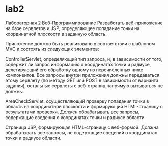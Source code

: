 # lab2
Лабораторная 2 Веб-Программирование
Разработать веб-приложение на базе сервлетов и JSP, определяющее попадание точки на координатной плоскости в заданную область.

Приложение должно быть реализовано в соответствии с шаблоном MVC и состоять из следующих элементов:

ControllerServlet, определяющий тип запроса, и, в зависимости от того, содержит ли запрос информацию о координатах точки и радиусе,
делегирующий его обработку одному из перечисленных ниже компонентов. Все запросы внутри приложения должны передаваться этому сервлету 
(по методу GET или POST в зависимости от варианта задания), остальные сервлеты с веб-страниц напрямую вызываться не должны.

AreaCheckServlet, осуществляющий проверку попадания точки в область на координатной плоскости и формирующий HTML-страницу с результатами
проверки. Должен обрабатывать все запросы, содержащие сведения о координатах точки и радиусе области.

Страница JSP, формирующая HTML-страницу с веб-формой. Должна обрабатывать все запросы, не содержащие сведений о координатах точки и 
радиусе области.
